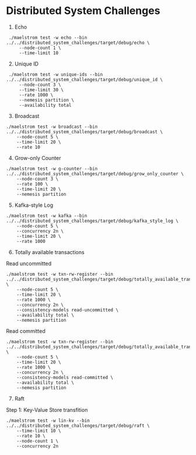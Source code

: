 # Distributed System Challenges

1. Echo

```shell
 ./maelstrom test -w echo --bin ../../distributed_system_challenges/target/debug/echo \
     --node-count 1 \
     --time-limit 10
```

2. Unique ID

```shell
 ./maelstrom test -w unique-ids --bin ../../distributed_system_challenges/target/debug/unique_id \
     --node-count 3 \
     --time-limit 30 \
     --rate 1000 \
     --nemesis partition \
     --availability total
```

3. Broadcast

```shell
./maelstrom test -w broadcast --bin ../../distributed_system_challenges/target/debug/broadcast \
    --node-count 5 \
    --time-limit 20 \
    --rate 10
```

4. Grow-only Counter

```shell
./maelstrom test -w g-counter --bin ../../distributed_system_challenges/target/debug/grow_only_counter \
    --node-count 3 \
    --rate 100 \
    --time-limit 20 \
    --nemesis partition
```

5. Kafka-style Log

```shell
./maelstrom test -w kafka --bin ../../distributed_system_challenges/target/debug/kafka_style_log \
    --node-count 5 \
    --concurrency 2n \
    --time-limit 20 \
    --rate 1000
```

6. Totally available transactions

Read uncommitted

```shell
./maelstrom test -w txn-rw-register --bin ../../distributed_system_challenges/target/debug/totally_available_transactions \
    --node-count 5 \
    --time-limit 20 \
    --rate 1000 \
    --concurrency 2n \
    --consistency-models read-uncommitted \
    --availability total \
    --nemesis partition
```

Read committed
```shell
./maelstrom test -w txn-rw-register --bin ../../distributed_system_challenges/target/debug/totally_available_transactions \
    --node-count 5 \
    --time-limit 20 \
    --rate 1000 \
    --concurrency 2n \
    --consistency-models read-committed \
    --availability total \
    --nemesis partition
```

7. Raft

Step 1: Key-Value Store transfition
```shell
./maelstrom test -w lin-kv --bin ../../distributed_system_challenges/target/debug/raft \
    --time-limit 10 \
    --rate 10 \
    --node-count 1 \
    --concurrency 2n
```
